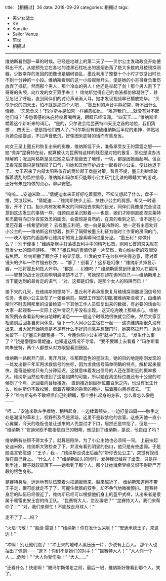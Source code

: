 title: 【相拥过】36
date: 2018-09-29
categories: 相拥过
tags:
- 美少女战士
- KV
- Kunzite
- Sailor Venus
- 前世
- 相拥过
---

维纳斯看到那一幕的时候，已经是地球上的第二天了<!--more-->——贝尔公主发动政变开始便释出干扰，从她预先立在各地的漆黑石柱吐出的黑烟击落了绝大多数的月棱镜探测器，少数幸存的发回的图像也是编码错乱，墨丘利用了整整十个小时才恢复出时长不到十分钟的一小段。维纳斯看到的这一小段视频开头，便是她的小哥哥身负重伤放弃了抵抗，然而那个男人，那个冷血的男人！他还是举起了剑！那个男人割下了哥哥的头颅，向红发的女王双手奉上！
维纳斯觉得自己的血液都仿佛凝住了，甚至忘记了呼吸，直到同伴们的讨论声渐渐入耳，她才发现视频早已播放完毕。
“贝尔所说的四天王，怕不就是那四个人吧……”墨丘利的声音平静如常，听不出什么情绪。
“忘恩负义！”玛尔斯亦是如常一样嫉恶如仇。
“难道我们……就没有对不起他们吗？”多愁善感的朱庇特咬着嘴唇说，眼眶已经湿润。
“四天王……”维纳斯咀嚼着这个新听来的词汇。
“是的，贝尔说会给昆赛特四天王之首的地位，我们猜想……四天王，便是指他们四人了。”玛尔斯没有戳破维纳斯后半程的走神，体贴地为她总结要点，不过声音低沉，好像因朱庇特的话而有些反省。

向女王呈上墨丘利恢复出来的影像，维纳斯低下头，准备承受女王的雷霆之怒——她“抛弃”昆赛特在前，就算被认为昆赛特这样的残忍是对她的报复，那也是没办法辩解的；况且阿格斯是见过她之后才擅自去了地球，一切，都是因她而起啊。但女王看完影像只是轻轻叹了口气，叫她和其他守护战士一起看好小公主，便让她退下了。
女王召来了内部太阳系仅存的两位郡王商量对策，暂且不提，墨丘利继续破解着凌乱的监控信号，维纳斯和玛尔斯只能跟小公主玩“比比谁的眼睛大”的游戏，还好有朱庇特做的点心，聊以安慰。

“呜呜……安迪米欧……”倩妮迪本来正好好吃着蛋糕，不知又想起了什么，盘子一推，哭泣起来。
“倩妮迪……”维纳斯快步上前，扶住小公主的肩膀，却又一时语塞，开不了口。抬头向棕发和黑发的同伴投去求助的目光，同伴们竟像是完全没注意到这边发生的事情一样，自顾自发呆沉默着——也是，她们才刚刚直面涅夫莱特和杰戴特向贝尔宣誓效忠的画面，会震惊是自然的，在真的看到之前，谁不是在心里还存着一线希望的呢？
去找墨丘利吧，她一向是最冷静的，她一定有主意劝好小公主的——维纳斯这样想着，推开了隔壁被墨丘利征为临时工作室的房间的门。
——映入眼帘的画面却让维纳斯的肾上腺素瞬间过量分泌。
“墨丘利！你做什么？！别干傻事！”维纳斯劈手打落墨丘利手中的精巧匕首，刚刚匕首的刃尖就在蓝发少女的颈间游移。
“啊？”墨丘利的表情仍是一片茫然，看向维纳斯的双眼没有焦距。
维纳斯撇了眼台子上的显示器，红发的女王在纱帐中笑得恣意，背对着镜头的少年一件件褪去衫衣……
“够了！别看了！这都是幻像！”维纳斯关掉显示器，一把将墨丘利揽入怀中。
“都是……幻像吗？”
维纳斯感觉到怀里的人在颤抖——智慧的战士对这些明明最清楚不过了，可她现在却在询问自己——维纳斯用上当下能达到的最肯定的语气：“对，这都是幻像，是那个女人的陷阱而已！”

接下来的几天，在维纳斯的坚持下，墨丘利不再承担恢复月棱镜探测器发回信号的任务，也跟小公主坐在了一张餐桌前。隔壁工作室的钥匙被维纳斯没收了，由维纳斯时不时去用那里的设备检查一下其他工作人员恢复出来的数据，有必要的话会叫大家一起观看——实际上这种情况几乎没有出现。
这天吃完晚上那顿点心，维纳斯照例去查看新的来自地球的消息——一般这个时候她很快就会回来，然后大家互相道别后回各自房间休息，留下一个人同小公主宿在一起——这次维纳斯很久没有出来，当大家开始猜测是不是有什么不好的消息并想敲门时，她突然拉开门，急匆匆留下一句“墨丘利跟我换一下，今晚你陪小公主吧”就冲了出去。
“发生什么事了？”饶是懵懂如倩妮迪，也知道这情况不寻常。
“要不要跟上去看看？”玛尔斯看向朱庇特，两个人都想从对方眼里看到鼓励。

维纳斯一路刷开门禁，离开月球，往那颗蓝色的星球去，她的目的地是刚刚发现的一处发出银千年军用求救信号的坐标，因为求救信号简单明确的特点，解析起来很快，竟奇迹般地只有几分钟延迟，这就意味着发出信号的人还在那附近的概率极大。维纳斯当然也考虑到了这是陷阱的可能，所以她在离坐标位置还有十公里的时候拐了个弯，迂回着向目标接近。
直到接近到目标位置百米之内，也没有发生什么，维纳斯仍不敢松懈，借着齐腰深的杂草的掩护，猫着腰向目标摸去。
“王子？”维纳斯有些不敢相信自己的眼睛，那个挣扎起身的身影，怎么看怎么像是——

“唔……”安迪米欧左手撑地，稍稍起身，一边揉着额头，一边打量四周——触手之处是潮湿的草和土，视野所及尽是黑暗，这里不是软禁他的宫室。这些天他一直小心翼翼，今天的晚饭也是让送来的人先尝过才下口，居然还是中招了，但是——
“维纳斯？”安迪米欧不敢相信自己的眼睛，他见到了维纳斯，是说，他自由了吗？

维纳斯有些顾不得太多了，就算是陷阱，为了小公主她也必须闯一闯。
上前扶起安迪米欧，维纳斯大致检查了下，并没有看到明显的伤口，他只是有些虚弱。于是她温言安慰道：“王子，我……”维纳斯没说出后面的“带你去见公主”，突觉有视线落在自己身上。
“什么人！？”维纳斯回头的同时，爱神鞭已经挥了出去，只是挥到半途，鞭子就软软落下——她看到了那个人，那个让她魂牵梦绕又恨不得碎尸万段的银色身影。

昆赛特身后，远远地有队伍擎着火把蜿蜒而来，越来越近了。
维纳斯知道再不带王子走，很可能就走不了了，可握住武器的双手，却不争气地微微颤抖。
昆赛特身后的队伍已经很近了，维纳斯已经可以根据他们身上的盔甲式样，认出来者是隶属于雅雷史安王宫的侍卫队。
“昆赛特大人，您没事吧？”
“昆赛特大人，我们来帮你了！”
“对，我们来帮忙！不能放走月球人！”

走不了了……吗？

“火焰·飞散！”
“超级·雷霆！”
“维纳斯！你在发什么呆呢！”
“安迪米欧王子，来这边！”

“冲啊！别让他们跑了！”冲上来的地球人黑压压一片，少说有上百人。
那个人也抽出了佩剑——
“退下！你们不是她们的对手！”
“昆赛特大人！”
“大人你一个人……危险！”
“大人你受伤啦！”
“大人……”

“还看什么！快走啊！”被玛尔斯带走之前，最后一眼，维纳斯好像看到那个人，笑了。